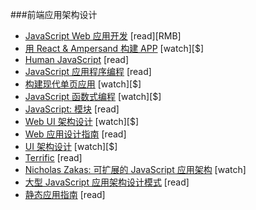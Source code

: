 ###前端应用架构设计

* [JavaScript Web 应用开发](http://www.amazon.cn/JavaScript-Web%E5%BA%94%E7%94%A8%E5%BC%80%E5%8F%91-%E9%98%BF%E6%A0%B9%E5%BB%B7-%E6%AF%94%E7%93%A6%E5%8D%A1/dp/B016I9T8QI/ref=sr_1_2) [read][RMB]
* [用 React & Ampersand 构建 APP](http://learn.humanjavascript.com/react-ampersand) [watch][$]
* [Human JavaScript](http://read.humanjavascript.com/) [read]
* [JavaScript 应用程序编程](http://chimera.labs.oreilly.com/books/1234000000262/index.html) [read]
* [构建现代单页应用](https://frontendmasters.com/workshops/web-apps/) [watch][$]
* [JavaScript 函数式编程](https://frontendmasters.com/courses/organizing-javascript/) [watch][$]
* [JavaScript: 模块](http://eloquentjavascript.net/10_modules.html) [read]
* [Web UI 架构设计](https://frontendmasters.com/courses/web-ui-architecture/) [watch][$]
* [Web 应用设计指南](http://www.html5rocks.com/webappfieldguide/toc/index/) [read]
* [UI 架构设计](http://www.pluralsight.com/courses/web-ui-architecture) [watch][$]
* [Terrific](http://terrifically.org/) [read]
* [Nicholas Zakas: 可扩展的 JavaScript 应用架构](https://www.youtube.com/watch?v=vXjVFPosQHw) [watch]
* [大型 JavaScript 应用架构设计模式](http://addyosmani.com/largescalejavascript/) [read]
* [静态应用指南](http://www.staticapps.org/) [read]
